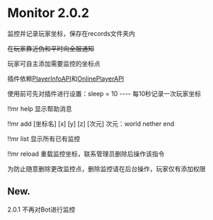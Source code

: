 # Monitor 2.0.2
监控并记录玩家坐标，保存在records文件夹内

~~在玩家靠近伪和平时向全服通知~~

玩家可自主添加需要监控的坐标点

插件依赖[PlayerInfoAPI](https://github.com/TISUnion/PlayerInfoAPI)和[OnlinePlayerAPI](https://github.com/zhang-anzhi/MCDReforgedPlugins/tree/master/OnlinePlayerAPI)

使用前可先对插件进行设置：sleep = 10 ---- 每10秒记录一次玩家坐标

!!mr help  显示帮助消息

!!mr add [坐标名] [x] [y] [z] [次元]  次元：world nether end

!!mr list  显示所有已有监控

!!mr reload  重载监控坐标，联系管理员删除后操作该指令

为防止随意删除更改监控点，删除监控请在后台操作，玩家仅有添加权限

## New.

2.0.1 不再对Bot进行监控